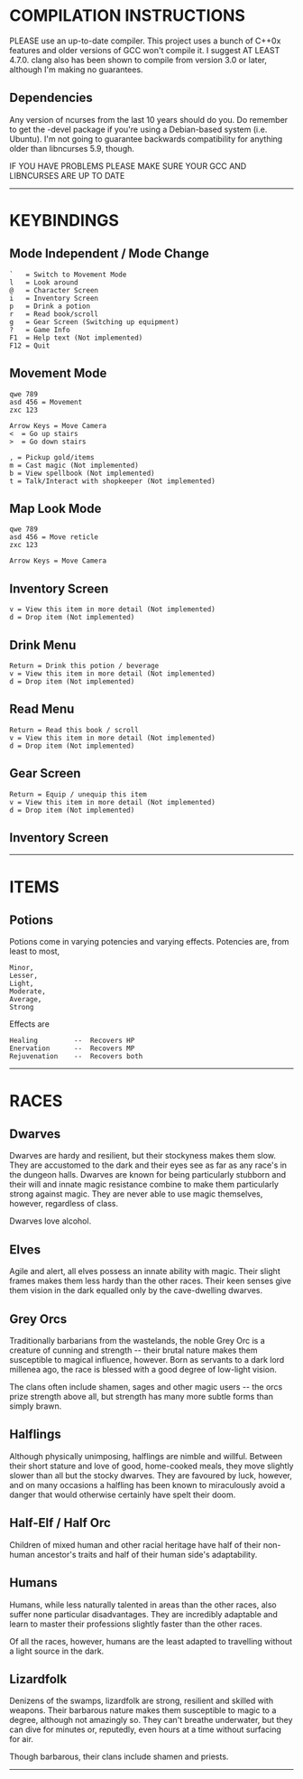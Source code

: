 COMPILATION INSTRUCTIONS
========================

PLEASE use an up-to-date compiler. This project uses a bunch of C++0x features
and older versions of GCC won't compile it. I suggest AT LEAST 4.7.0. clang also
has been shown to compile from version 3.0 or later, although I'm making no
guarantees.

Dependencies
------------

Any version of ncurses from the last 10 years should do you. Do remember to get
the -devel package if you're using a Debian-based system (i.e. Ubuntu). I'm not
going to guarantee backwards compatibility for anything older than libncurses
5.9, though.

IF YOU HAVE PROBLEMS PLEASE MAKE SURE YOUR GCC AND LIBNCURSES ARE UP TO DATE


---------------------------------------


KEYBINDINGS
===========

Mode Independent / Mode Change
------------------------------

    `   = Switch to Movement Mode
    l   = Look around
    @   = Character Screen
    i   = Inventory Screen
    p   = Drink a potion
    r   = Read book/scroll
    g   = Gear Screen (Switching up equipment)
    ?   = Game Info
    F1  = Help text (Not implemented)
    F12 = Quit

Movement Mode
-------------

    qwe 789
    asd 456 = Movement
    zxc 123

    Arrow Keys = Move Camera
    <  = Go up stairs
    >  = Go down stairs

    , = Pickup gold/items
    m = Cast magic (Not implemented)
    b = View spellbook (Not implemented)
    t = Talk/Interact with shopkeeper (Not implemented)

Map Look Mode
-------------

    qwe 789
    asd 456 = Move reticle
    zxc 123
    
    Arrow Keys = Move Camera

Inventory Screen
----------------

    v = View this item in more detail (Not implemented)
    d = Drop item (Not implemented)

Drink Menu
----------

    Return = Drink this potion / beverage
    v = View this item in more detail (Not implemented)
    d = Drop item (Not implemented)

Read Menu
----------

    Return = Read this book / scroll
    v = View this item in more detail (Not implemented)
    d = Drop item (Not implemented)

Gear Screen
-----------

    Return = Equip / unequip this item
    v = View this item in more detail (Not implemented)
    d = Drop item (Not implemented)

Inventory Screen
----------------


---------------------------------------


ITEMS
=====

Potions
-------

Potions come in varying potencies and varying effects. Potencies are, from least
to most,

    Minor,
    Lesser,
    Light,
    Moderate,
    Average,
    Strong

Effects are

    Healing         --  Recovers HP
    Enervation      --  Recovers MP
    Rejuvenation    --  Recovers both


---------------------------------------


RACES
=====

Dwarves
-------

Dwarves are hardy and resilient, but their stockyness makes them slow. They are
accustomed to the dark and their eyes see as far as any race's in the dungeon
halls. Dwarves are known for being particularly stubborn and their will and
innate magic resistance combine to make them particularly strong against magic.
They are never able to use magic themselves, however, regardless of class.

Dwarves love alcohol.

Elves
-----

Agile and alert, all elves possess an innate ability with magic. Their slight
frames makes them less hardy than the other races. Their keen senses give them
vision in the dark equalled only by the cave-dwelling dwarves.

Grey Orcs
---------

Traditionally barbarians from the wastelands, the noble Grey Orc is a creature
of cunning and strength -- their brutal nature makes them susceptible to magical
influence, however. Born as servants to a dark lord millenea ago, the race is
blessed with a good degree of low-light vision.

The clans often include shamen, sages and other magic users -- the orcs prize
strength above all, but strength has many more subtle forms than simply brawn.

Halflings
---------

Although physically unimposing, halflings are nimble and willful. Between their
short stature and love of good, home-cooked meals, they move slightly slower
than all but the stocky dwarves. They are favoured by luck, however, and on many
occasions a halfling has been known to miraculously avoid a danger that would
otherwise certainly have spelt their doom.

Half-Elf / Half Orc
-------------------

Children of mixed human and other racial heritage have half of their non-human
ancestor's traits and half of their human side's adaptability.

Humans
------

Humans, while less naturally talented in areas than the other races, also
suffer none particular disadvantages. They are incredibly adaptable and learn
to master their professions slightly faster than the other races.

Of all the races, however, humans are the least adapted to travelling without
a light source in the dark.

Lizardfolk
----------

Denizens of the swamps, lizardfolk are strong, resilient and skilled with
weapons. Their barbarous nature makes them susceptible to magic to a degree,
although not amazingly so. They can't breathe underwater, but they can dive for
minutes or, reputedly, even hours at a time without surfacing for air.

Though barbarous, their clans include shamen and priests.


---------------------------------------
